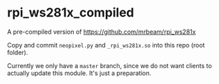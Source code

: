 # rpi_ws281x_compiled
A pre-compiled version of https://github.com/mrbeam/rpi_ws281x

Copy and commit `neopixel.py` and `_rpi_ws281x.so` into this repo (root folder).


Currently we only have a `master` branch, since we do not want clients to actually update this module.
It's just a preparation.

 